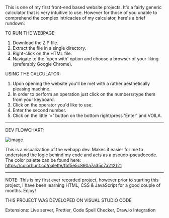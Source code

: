 This is one of my first front-end based website projects. It's a fairly generic calculator that is very intuitive to use. However for those of you unable to comprehend the complex intricacies of my calculator, here's a brief rundown:

TO RUN THE WEBPAGE:   
  1. Download the ZIP file.
  2. Extract the file in a single directory.
  3. Right-click on the HTML file.
  4. Navigate to the 'open with' option and choose a browser of your liking (preferably Google Chrome).

USING THE CALCULATOR:  

  1. Upon opening the website you'll be met with a rather aesthetically pleasing machine.
  2. In order to perform an operation just click on the numbers/type them from your keyboard.
  3. Click on the operator you'd like to use.
  4. Enter the second number.
  5. Click on the little '=' button on the bottom right/press 'Enter' and VOILA.
________________________________________________________________________________________________________________________________________________________________________________________________________
DEV FLOWCHART: 

![image](https://github.com/user-attachments/assets/20b65371-a2c2-45d9-9c18-d1c7c7d90051)

This is a visualization of the webapp dev. Makes it easier for me to understand the logic behind my code and acts as a pseudo-pseudocode.
The color palette can be found here: https://colorhunt.co/palette/fbf5e5c890a7a35c7a212121
________________________________________________________________________________________________________________________________________________________________________________________________________

NOTE: This is my first ever recorded project, however prior to starting this project, I have been learning HTML, CSS & JavaScript for a good couple of months. Enjoy!

THIS PROJECT WAS DEVELOPED ON VISUAL STUDIO CODE

Extensions: Live server, Prettier, Code Spell Checker, Draw.io Integration
